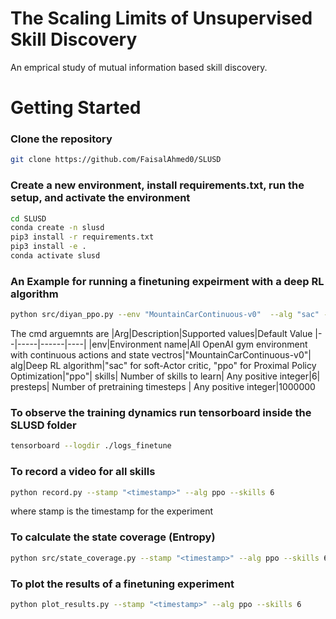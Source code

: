 # The Scaling Limits of Unsupervised Skill Discovery
An emprical study of mutual information based skill discovery.

# Getting Started
### Clone the repository

```bash
git clone https://github.com/FaisalAhmed0/SLUSD
```

### Create a new environment, install requirements.txt, run the setup, and activate the environment

```bash
cd SLUSD
conda create -n slusd
pip3 install -r requirements.txt 
pip3 install -e .
conda activate slusd
```

### An Example for running a finetuning expeirment with a deep RL algorithm
```bash
python src/diyan_ppo.py --env "MountainCarContinuous-v0"  --alg "sac" --skills 6 --presteps 500000
```
The cmd arguemnts are
|Arg|Description|Supported values|Default Value
|--|-----|------|----|
|env|Environment name|All OpenAI gym environment with continuous actions and state vectros|"MountainCarContinuous-v0"|
alg|Deep RL algorithm|"sac" for soft-Actor critic, "ppo" for Proximal Policy Optimization|"ppo"|
skills| Number of skills to  learn|  Any positive integer|6|
presteps| Number of pretraining timesteps | Any positive integer|1000000

### To observe the training dynamics run tensorboard inside the SLUSD folder
```bash
tensorboard --logdir ./logs_finetune
```

### To record a video for all skills
```bash
python record.py --stamp "<timestamp>" --alg ppo --skills 6
```
where stamp is the timestamp for the experiment

### To calculate the state coverage (Entropy) 
```bash
python src/state_coverage.py --stamp "<timestamp>" --alg ppo --skills 6
```
### To plot the results of a finetuning experiment
```bash
python plot_results.py --stamp "<timestamp>" --alg ppo --skills 6
```